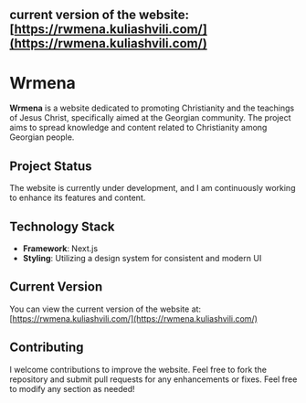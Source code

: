 current version of the website: [https://rwmena.kuliashvili.com/](https://rwmena.kuliashvili.com/)
---
# Wrmena

**Wrmena** is a website dedicated to promoting Christianity and the teachings of Jesus Christ, specifically aimed at the Georgian community. The project aims to spread knowledge and content related to Christianity among Georgian people.

## Project Status

The website is currently under development, and I am continuously working to enhance its features and content. 

## Technology Stack

- **Framework**: Next.js
- **Styling**: Utilizing a design system for consistent and modern UI

## Current Version

You can view the current version of the website at: [https://rwmena.kuliashvili.com/](https://rwmena.kuliashvili.com/)

## Contributing

I welcome contributions to improve the website. Feel free to fork the repository and submit pull requests for any enhancements or fixes.
Feel free to modify any section as needed!

